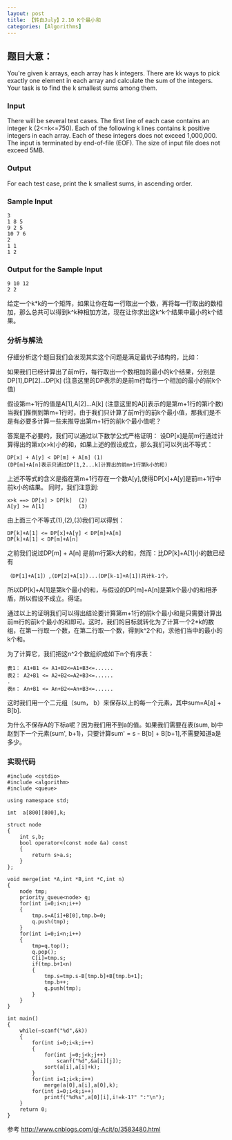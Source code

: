 ```yaml
---
layout: post
title: 【转自July】2.10 K个最小和
categories: [Algorithms]
---
```


## 题目大意：

You're given k arrays, each array has k integers. There are kk ways to pick exactly one element in each array and calculate the sum of the integers. Your task is to find the k smallest sums among them.

### Input
There will be several test cases. The first line of each case contains an integer k (2<=k<=750). Each of the following k lines contains k positive integers in each array. Each of these integers does not exceed 1,000,000. The input is terminated by end-of-file (EOF). The size of input file does not exceed 5MB.

### Output
For each test case, print the k smallest sums, in ascending order.

### Sample Input
	3
	1 8 5
	9 2 5
	10 7 6
	2
	1 1
	1 2
### Output for the Sample Input
	9 10 12
	2 2

给定一个k*k的一个矩阵，如果让你在每一行取出一个数，再将每一行取出的数相加，那么总共可以得到k^k种相加方法，现在让你求出这k^k个结果中最小的k个结果。

### 分析与解法
仔细分析这个题目我们会发现其实这个问题是满足最优子结构的，比如：

如果我们已经计算出了前m行，每行取出一个数相加的最小的k个结果，分别是DP[1],DP[2]...DP[k] (注意这里的DP表示的是前m行每行一个相加的最小的前k个值)

假设第m+1行的值是A[1],A[2]...A[k] (注意这里的A[i]表示的是第m+1行的第i个数) 当我们推倒到第m+1行时，由于我们只计算了前m行的前k个最小值，那我们是不是有必要多计算一些来推导出第m+1行的前k个最小值呢？

答案是不必要的，我们可以通过以下数学公式严格证明：
设DP[x]是前m行通过计算得出的第x(x>k)小的和，如果上述的假设成立，那么我们可以列出不等式：
    
    DP[x] + A[y] < DP[m] + A[n] (1)
    (DP[m]+A[n]表示只通过DP[1,2...k]计算出的前m+1行第k小的和)

上述不等式的含义是指在第m+1行存在一个数A[y],使得DP[x]+A[y]是前m+1行中前k小的结果。
同时，我们注意到:
    
    x>k ==> DP[x] > DP[k]  (2)
    A[y] >= A[1]           (3)

由上面三个不等式(1),(2),(3)我们可以得到：

    DP[k]+A[1] <= DP[x]+A[y] < DP[m]+A[n]
    DP[k]+A[1] < DP[m]+A[n]

之前我们说过DP[m] + A[n] 是前m行第k大的和，然而：比DP[k]+A[1]小的数已经有

    （DP[1]+A[1]）,(DP[2]+A[1])...(DP[k-1]+A[1])共计k-1个，

所以DP[k]+A[1]是第k个最小的和，与假设的DP[m]+A[n]是第k个最小的和相矛盾，所以假设不成立。得证。

通过以上的证明我们可以得出结论要计算第m+1行的前k个最小和是只需要计算出前m行的前k个最小的和即可。这时，我们的目标就转化为了计算一个2*k的数组，在第一行取一个数，在第二行取一个数，得到k^2个和，求他们当中的最小的k个和。

为了计算它，我们把这n^2个数组织成如下n个有序表：

    表1： A1+B1 <= A1+B2<=A1+B3<=......
    表2： A2+B1 <= A2+B2<=A2+B3<=......
    .
    表n： An+B1 <= An+B2<=An+B3<=......

这时我们用一个二元组（sum， b）来保存以上的每一个元素，其中sum=A[a] + B[b].

为什么不保存A的下标a呢？因为我们用不到a的值。如果我们需要在表(sum, b)中赵到下一个元素(sum', b+1)，只要计算sum' = s - B[b] + B[b+1],不需要知道a是多少。

### 实现代码


	#include <cstdio>
	#include <algorithm>
	#include <queue>
	
	using namespace std;
	
	int  a[800][800],k;
	
	struct node
	{
	    int s,b;
	    bool operator<(const node &a) const
	    {
	        return s>a.s;
	    }
	};
	
	void merge(int *A,int *B,int *C,int n)
	{
	    node tmp;
	    priority_queue<node> q;
	    for(int i=0;i<n;i++)
	    {
	        tmp.s=A[i]+B[0],tmp.b=0;
	        q.push(tmp);
	    }
	    for(int i=0;i<n;i++)
	    {
	        tmp=q.top();
	        q.pop();
	        C[i]=tmp.s;
	        if(tmp.b+1<n)
	        {
	            tmp.s=tmp.s-B[tmp.b]+B[tmp.b+1];
	            tmp.b++;
	            q.push(tmp);
	        }
	    }
	}
	
	int main()
	{
	    while(~scanf("%d",&k))
	    {
	        for(int i=0;i<k;i++)
	        {
	            for(int j=0;j<k;j++)
	                scanf("%d",&a[i][j]);
	            sort(a[i],a[i]+k);
	        }
	        for(int i=1;i<k;i++)
	            merge(a[0],a[i],a[0],k);
	        for(int i=0;i<k;i++)
	            printf("%d%s",a[0][i],i!=k-1?" ":"\n");
	    }
	    return 0;
	}

参考 http://www.cnblogs.com/gj-Acit/p/3583480.html

